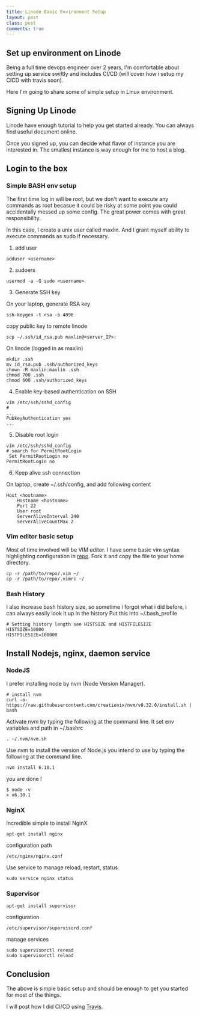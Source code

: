 ```yaml
---
title: Linode Basic Environment Setup 
layout: post
class: post
comments: true
---
```

## Set up environment on Linode

Being a full time devops engineer over 2 years, I'm comfortable about setting up service swiftly and includes CI/CD (will cover how i setup my CICD with travis soon).

Here I'm going to share some of simple setup in Linux environment.

## Signing Up Linode

Linode have enough tutorial to help you get started already. You can always find useful document online.

Once you signed up, you can decide what flavor of instance you are interested in. The smallest instance is way enough for me to host a blog.

## Login to the box

### Simple BASH env setup

The first time log in will be root, but we don't want to execute any commands as root becasue it could be risky at some point you could accidentally messed up some config.
The great power comes with great responsibility.

In this case, I create a unix user called maxlin. And I grant myself ability to execute commands as sudo if necessary.

1. add user
```
adduser <username>
```

2. sudoers
```
usermod -a -G sudo <username>
```

3. Generate SSH key

  On your laptop, generate RSA key
```
ssh-keygen -t rsa -b 4096
```

  copy public key to remote linode
```
scp ~/.ssh/id_rsa.pub maxlin@<server_IP>:
```

  On linode (logged in as maxlin)
```
mkdir .ssh
mv id_rsa.pub .ssh/authorized_keys
chown -R maxlin:maxlin .ssh
chmod 700 .ssh
chmod 600 .ssh/authorized_keys
```

4. Enable key-based authentication on SSH
```
vim /etc/ssh/sshd_config
#
...
PubkeyAuthentication yes
...
```

5. Disable root login
```
vim /etc/ssh/sshd_config
# search for PermitRootLogin
 Set PermitRootLogin no
PermitRootLogin no
```

6. Keep alive ssh connection

  On laptop, create ~/.ssh/config, and add following content
```
Host <hostname>
    Hostname <hostname>
    Port 22
    User root
    ServerAliveInterval 240
    ServerAliveCountMax 2
```

### Vim editor basic setup
Most of time involved will be VIM editor. I have some basic vim syntax highlighting configuration in [repo](https://github.com/linweihs/bash). Fork it and copy the file to your home directory.

```
cp -r /path/to/repo/.vim ~/
cp -r /path/to/repo/.vimrc ~/
```

### Bash History

I also increase bash history size, so sometime i forgot what i did before, i can always easily look it up in the history
Put this into ~/.bash_profile

```
# Setting history length see HISTSIZE and HISTFILESIZE
HISTSIZE=10000
HISTFILESIZE=100000
```

## Install Nodejs, nginx, daemon service

### NodeJS
I prefer installing node by nvm (Node Version Manager).
```
# install nvm
curl -o- https://raw.githubusercontent.com/creationix/nvm/v0.32.0/install.sh | bash
```
Activate nvm by typing the following at the command line. It set env variables and path in ~/.bashrc
```
. ~/.nvm/nvm.sh
```
Use nvm to install the version of Node.js you intend to use by typing the following at the command line.
```
nvm install 6.10.1
```

you are done !
```
$ node -v
> v6.10.1
```

### NginX

Incredible simple to install NginX
```
apt-get install nginx
```

configuration path
```
/etc/nginx/nginx.conf
```

Use service to manage reload, restart, status
```
sudo service nginx status
```

### Supervisor

```
apt-get install supervisor
```

configuration
```
/etc/supervisor/supervisord.conf
```

manage services
```
sudo supervisorctl reread
sudo supervisorctl reload
```

## Conclusion

The above is simple basic setup and should be enough to get you started for most of the things.

I will post how I did CI/CD using [Travis](https://travis-ci.org/).

